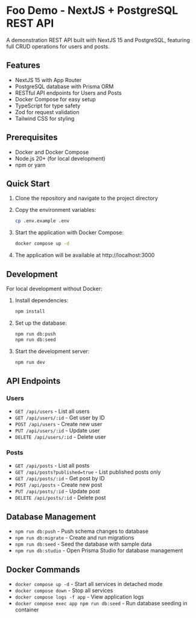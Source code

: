 # Foo Demo - NextJS + PostgreSQL REST API

A demonstration REST API built with NextJS 15 and PostgreSQL, featuring full CRUD operations for users and posts.

## Features

- NextJS 15 with App Router
- PostgreSQL database with Prisma ORM
- RESTful API endpoints for Users and Posts
- Docker Compose for easy setup
- TypeScript for type safety
- Zod for request validation
- Tailwind CSS for styling

## Prerequisites

- Docker and Docker Compose
- Node.js 20+ (for local development)
- npm or yarn

## Quick Start

1. Clone the repository and navigate to the project directory

2. Copy the environment variables:
   ```bash
   cp .env.example .env
   ```

3. Start the application with Docker Compose:
   ```bash
   docker compose up -d
   ```

4. The application will be available at http://localhost:3000

## Development

For local development without Docker:

1. Install dependencies:
   ```bash
   npm install
   ```

2. Set up the database:
   ```bash
   npm run db:push
   npm run db:seed
   ```

3. Start the development server:
   ```bash
   npm run dev
   ```

## API Endpoints

### Users
- `GET /api/users` - List all users
- `GET /api/users/:id` - Get user by ID
- `POST /api/users` - Create new user
- `PUT /api/users/:id` - Update user
- `DELETE /api/users/:id` - Delete user

### Posts
- `GET /api/posts` - List all posts
- `GET /api/posts?published=true` - List published posts only
- `GET /api/posts/:id` - Get post by ID
- `POST /api/posts` - Create new post
- `PUT /api/posts/:id` - Update post
- `DELETE /api/posts/:id` - Delete post

## Database Management

- `npm run db:push` - Push schema changes to database
- `npm run db:migrate` - Create and run migrations
- `npm run db:seed` - Seed the database with sample data
- `npm run db:studio` - Open Prisma Studio for database management

## Docker Commands

- `docker compose up -d` - Start all services in detached mode
- `docker compose down` - Stop all services
- `docker compose logs -f app` - View application logs
- `docker compose exec app npm run db:seed` - Run database seeding in container